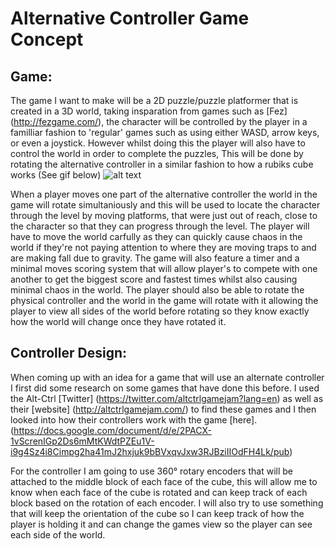 # Alternative Controller Game Concept

## Game:
The game I want to make will be a 2D puzzle/puzzle platformer that is created in a 3D world, taking insparation from games such as [Fez] (http://fezgame.com/), the character will be controlled by the player in a familliar fashion to 'regular' games such as using either WASD, arrow keys, or even a joystick. However whilst doing this the player will also have to control the world in order to complete the puzzles, This will be done by rotating the alternative controller in a similar fashion to how a rubiks cube works (See gif below)
![alt text](https://media0.giphy.com/media/XhLfu6KgEyM5q/giphy.gif "How a rubiks cube works.")

When a player moves one part of the alternative controller the world in the game will rotate simultaniously and this will be used to locate the character through the level by moving platforms, that were just out of reach, close to the character so that they can progress through the level. The player will have to move the world carfully as they can quickly cause chaos in the world if they're not paying attention to where they are moving traps to and are making fall due to gravity. The game will also feature a timer and a minimal moves scoring system that will allow player's to compete with one another to get the biggest score and fastest times whilst also causing minimal chaos in the world. The player should also be able to rotate the physical controller and the world in the game will rotate with it allowing the player to view all sides of the world before rotating so they know exactly how the world will change once they have rotated it.   


## Controller Design:

When coming up with an idea for a game that will use an alternate controller I first did some research on some games that have done this before. I used the Alt-Ctrl [Twitter] (https://twitter.com/altctrlgamejam?lang=en) as well as their [website] (http://altctrlgamejam.com/) to find these games and I then looked into how their controllers work with the game [here]. (https://docs.google.com/document/d/e/2PACX-1vScrenIGp2Ds6mMtKWdtPZEu1V-i9g4Sz4i8Cimpg2ha41mJ2hxjuk9bBVxqvJxw3RJBziIIOdFH4Lk/pub)

For the controller I am going to use 360° rotary encoders that will be attached to the middle block of each face of the cube, this will allow me to know when each face of the cube is rotated and can keep track of each block based on the rotation of each encoder. I will also try to use something that will keep the orientation of the cube so I can keep track of how the player is holding it and can change the games view so the player can see each side of the world.

